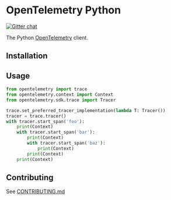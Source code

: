 # OpenTelemetry Python
[![Gitter chat][gitter-image]][gitter-url]

[gitter-image]: https://badges.gitter.im/open-telemetry/opentelemetry-python.svg
[gitter-url]: https://gitter.im/open-telemetry/opentelemetry-python?utm_source=badge&utm_medium=badge&utm_campaign=pr-badge&utm_content=badge

The Python [OpenTelemetry](https://opentelemetry.io/) client.

## Installation

## Usage
```python
from opentelemetry import trace
from opentelemetry.context import Context
from opentelemetry.sdk.trace import Tracer

trace.set_preferred_tracer_implementation(lambda T: Tracer())
tracer = trace.tracer()
with tracer.start_span('foo'):
    print(Context)
    with tracer.start_span('bar'):
        print(Context)
        with tracer.start_span('baz'):
            print(Context)
        print(Context)
    print(Context)
```

## Contributing

See [CONTRIBUTING.md](CONTRIBUTING.md)